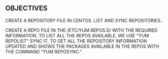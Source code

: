 OBJECTIVES
--
CREATE A REPOSITORY FILE IN CENTOS.
LIST AND SYNC REPOSITORIES..


CREATE A REPO FILE IN THE /ETC/YUM.REPOS.D/ WITH THE REQUIRED INFORMATION.
TO LIST ALL THE REPOS AVAILABLE, WE USE "YUM REPOLIST"
SYNC IT, TO GET ALL THE REPOSITORY INFORMATION UPDATED AND SHOWS THE PACKAGES AVAILABLE IN THE REPOS WITH THE COMMAND "YUM REPOSYNC."